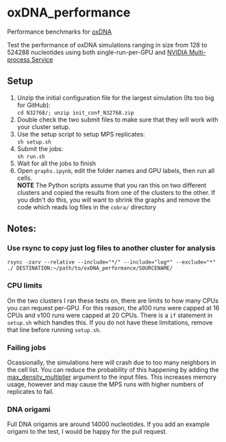 # oxDNA_performance
Performance benchmarks for [oxDNA](https://github.com/lorenzo-rovigatti/oxDNA)

Test the performance of oxDNA simulations ranging in size from 128 to 524288 nucleotides using both single-run-per-GPU and [NVIDIA Multi-process Service](https://docs.nvidia.com/deploy/mps/index.html)

## Setup
1. Unzip the initial configuration file for the largest simulation (Its too big for GitHub):  
   `cd N32768/; unzip init_conf_N32768.zip`
2. Double check the two submit files to make sure that they will work with your cluster setup.
3. Use the setup script to setup MPS replicates:  
   `sh setup.sh`
4. Submit the jobs:  
   `sh run.sh`
5. Wait for all the jobs to finish
6. Open `graphs.ipynb`, edit the folder names and GPU labels, then run all cells.  
   **NOTE** The Python scripts assume that you ran this on two different clusters and copied the results from one of the clusters to the other. If you didn't do this, you will want to shrink the graphs and remove the code which reads log files in the `cobra/` directory

## Notes:

### Use rsync to copy just log files to another cluster for analysis
`rsync -zarv --relative --include="*/" --include="log*" --exclude="*" ./ DESTINATION:~/path/to/oxDNA_performance/SOURCENAME/`

### CPU limits
On the two clusters I ran these tests on, there are limits to how many CPUs you can request per-GPU.  For this reason, the a100 runs were capped at 16 CPUs and v100 runs were capped at 20 CPUs.  There is a `if` statement in `setup.sh` which handles this.  If you do not have these limitations, remove that line before running `setup.sh`.

### Failing jobs
Ocassionally, the simulations here will crash due to too many neighbors in the cell list.  You can reduce the probability of this happening by adding the [max_density_multiplier](https://lorenzo-rovigatti.github.io/oxDNA/input.html#cuda-options) argument to the input files. This increases memory usage, however and may cause the MPS runs with higher numbers of replicates to fail.

### DNA origami
Full DNA origamis are around 14000 nucleotides.  If you add an example origami to the test, I would be happy for the pull request.


